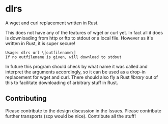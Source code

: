 # dlrs

A wget and curl replacement written in Rust.

This does not have any of the features of wget or curl yet.
In fact all it does is downloading from http or ftp to stdout or a local file.
However as it's written in Rust, it is super secure!

    Usage: dlrs url \[outfilename\]
    If no outfilename is given, will download to stdout

In future this program should check by what name it was called and interpret the arguments accordingly, so it can be used as a drop-in replacement for wget and curl.
There should also fly a Rust *library* out of this to facilitate downloading of arbitrary stuff in Rust.

## Contributing

Please contribute to the design discussion in the Issues.
Please contribute further transports (scp would be nice).
Contribute all the stuff!
